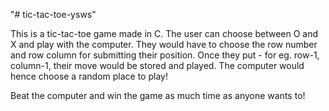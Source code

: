 "# tic-tac-toe-ysws"

This is a tic-tac-toe game made in C. The user can choose between O and X and play with the computer. They would have to choose the row number and row column for submitting their position. Once they put - for eg. row-1, column-1, their move would be stored and played. The computer would hence choose a random place to play!

Beat the computer and win the game as much time as anyone wants to!
